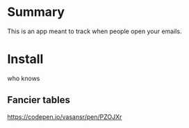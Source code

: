 # Summary

This is an app meant to track when people open your emails.

# Install

who knows

## Fancier tables

https://codepen.io/vasansr/pen/PZOJXr